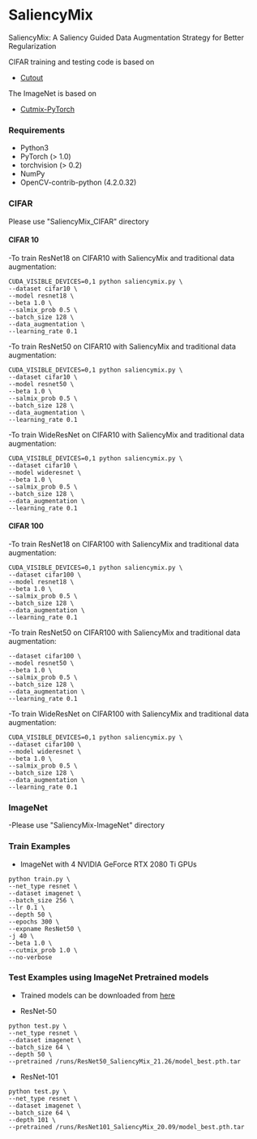 # SaliencyMix
SaliencyMix: A Saliency Guided Data Augmentation Strategy for Better Regularization


CIFAR training and testing code is based on 
- [Cutout](https://github.com/uoguelph-mlrg/Cutout)

The ImageNet is based on
- [Cutmix-PyTorch](https://github.com/clovaai/CutMix-PyTorch)


### Requirements  
- Python3
- PyTorch (> 1.0)
- torchvision (> 0.2)
- NumPy
- OpenCV-contrib-python (4.2.0.32)


### CIFAR
Please use "SaliencyMix_CIFAR" directory

#### CIFAR 10
-To train ResNet18 on CIFAR10 with SaliencyMix and traditional data augmentation:    
```
CUDA_VISIBLE_DEVICES=0,1 python saliencymix.py \
--dataset cifar10 \
--model resnet18 \
--beta 1.0 \
--salmix_prob 0.5 \
--batch_size 128 \
--data_augmentation \
--learning_rate 0.1
```

-To train ResNet50 on CIFAR10 with SaliencyMix and traditional data augmentation:    
```
CUDA_VISIBLE_DEVICES=0,1 python saliencymix.py \
--dataset cifar10 \
--model resnet50 \
--beta 1.0 \
--salmix_prob 0.5 \
--batch_size 128 \
--data_augmentation \
--learning_rate 0.1
```

-To train WideResNet on CIFAR10 with SaliencyMix and traditional data augmentation:    
```
CUDA_VISIBLE_DEVICES=0,1 python saliencymix.py \
--dataset cifar10 \
--model wideresnet \
--beta 1.0 \
--salmix_prob 0.5 \
--batch_size 128 \
--data_augmentation \
--learning_rate 0.1
```


#### CIFAR 100
-To train ResNet18 on CIFAR100 with SaliencyMix and traditional data augmentation:    
```
CUDA_VISIBLE_DEVICES=0,1 python saliencymix.py \
--dataset cifar100 \
--model resnet18 \
--beta 1.0 \
--salmix_prob 0.5 \
--batch_size 128 \
--data_augmentation \
--learning_rate 0.1
```

-To train ResNet50 on CIFAR100 with SaliencyMix and traditional data augmentation:    
```CUDA_VISIBLE_DEVICES=0,1 python saliencymix.py \
--dataset cifar100 \
--model resnet50 \
--beta 1.0 \
--salmix_prob 0.5 \
--batch_size 128 \
--data_augmentation \
--learning_rate 0.1
```

-To train WideResNet on CIFAR100 with SaliencyMix and traditional data augmentation:    
```
CUDA_VISIBLE_DEVICES=0,1 python saliencymix.py \
--dataset cifar100 \
--model wideresnet \
--beta 1.0 \
--salmix_prob 0.5 \
--batch_size 128 \
--data_augmentation \
--learning_rate 0.1
```


### ImageNet
-Please use "SaliencyMix-ImageNet" directory

### Train Examples
- ImageNet with 4 NVIDIA GeForce RTX 2080 Ti GPUs 
```
python train.py \
--net_type resnet \
--dataset imagenet \
--batch_size 256 \
--lr 0.1 \
--depth 50 \
--epochs 300 \
--expname ResNet50 \
-j 40 \
--beta 1.0 \
--cutmix_prob 1.0 \
--no-verbose
```

### Test Examples using ImageNet Pretrained models

- Trained models can be downloaded from [here](https://www.dropbox.com/sh/zzo0m9o20bndmaq/AACvk_KyOLJl_T2cCWagivjDa?dl=0)

- ResNet-50
```
python test.py \
--net_type resnet \
--dataset imagenet \
--batch_size 64 \
--depth 50 \
--pretrained /runs/ResNet50_SaliencyMix_21.26/model_best.pth.tar
```
- ResNet-101
```
python test.py \
--net_type resnet \
--dataset imagenet \
--batch_size 64 \
--depth 101 \
--pretrained /runs/ResNet101_SaliencyMix_20.09/model_best.pth.tar
```
